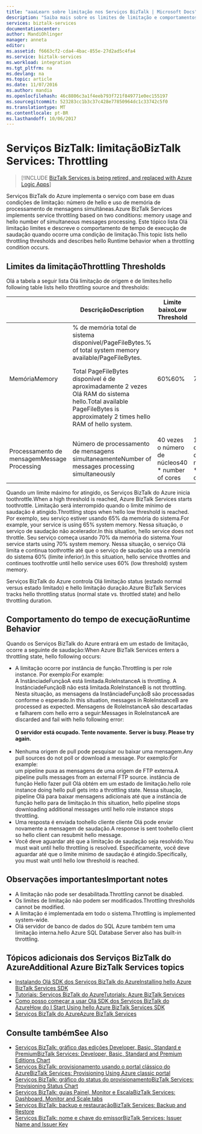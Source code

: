 ```yaml
---
title: "aaaLearn sobre limitação nos Serviços BizTalk | Microsoft Docs"
description: "Saiba mais sobre os limites de limitação e comportamentos de tempo de execução resultantes para os serviços BizTalk. A limitação é baseada no uso de memória e número de mensagens. MABS, WABS"
services: biztalk-services
documentationcenter: 
author: MandiOhlinger
manager: anneta
editor: 
ms.assetid: f6663cf2-cda4-4bac-855e-27d2ad5c4fa4
ms.service: biztalk-services
ms.workload: integration
ms.tgt_pltfrm: na
ms.devlang: na
ms.topic: article
ms.date: 11/07/2016
ms.author: mandia
ms.openlocfilehash: 46c8806c3a1f4eeb793f721f849771e0ec155197
ms.sourcegitcommit: 523283cc1b3c37c428e77850964dc1c33742c5f0
ms.translationtype: MT
ms.contentlocale: pt-BR
ms.lasthandoff: 10/06/2017
---
```

# <a name="biztalk-services-throttling"></a><span data-ttu-id="dfcc6-105">Serviços BizTalk: limitação</span><span class="sxs-lookup"><span data-stu-id="dfcc6-105">BizTalk Services: Throttling</span></span>

> [!INCLUDE [BizTalk Services is being retired, and replaced with Azure Logic Apps](../../includes/biztalk-services-retirement.md)]

<span data-ttu-id="dfcc6-106">Serviços BizTalk do Azure implementa o serviço com base em duas condições de limitação: número de hello e uso de memória de processamento de mensagens simultâneas.</span><span class="sxs-lookup"><span data-stu-id="dfcc6-106">Azure BizTalk Services implements service throttling based on two conditions: memory usage and hello number of simultaneous messages processing.</span></span> <span data-ttu-id="dfcc6-107">Este tópico lista Olá limitação limites e descreve o comportamento de tempo de execução de saudação quando ocorre uma condição de limitação.</span><span class="sxs-lookup"><span data-stu-id="dfcc6-107">This topic lists hello throttling thresholds and describes hello Runtime behavior when a throttling condition occurs.</span></span>

## <a name="throttling-thresholds"></a><span data-ttu-id="dfcc6-108">Limites da limitação</span><span class="sxs-lookup"><span data-stu-id="dfcc6-108">Throttling Thresholds</span></span>
<span data-ttu-id="dfcc6-109">Olá a tabela a seguir lista Olá limitação de origem e de limites:</span><span class="sxs-lookup"><span data-stu-id="dfcc6-109">hello following table lists hello throttling source and thresholds:</span></span>

|  | <span data-ttu-id="dfcc6-110">Descrição</span><span class="sxs-lookup"><span data-stu-id="dfcc6-110">Description</span></span> | <span data-ttu-id="dfcc6-111">Limite baixo</span><span class="sxs-lookup"><span data-stu-id="dfcc6-111">Low Threshold</span></span> | <span data-ttu-id="dfcc6-112">Limite alto</span><span class="sxs-lookup"><span data-stu-id="dfcc6-112">High Threshold</span></span> |
| --- | --- | --- | --- |
| <span data-ttu-id="dfcc6-113">Memória</span><span class="sxs-lookup"><span data-stu-id="dfcc6-113">Memory</span></span> |<span data-ttu-id="dfcc6-114">% de memória total de sistema disponível/PageFileBytes.</span><span class="sxs-lookup"><span data-stu-id="dfcc6-114">% of total system memory available/PageFileBytes.</span></span> <p><p><span data-ttu-id="dfcc6-115">Total PageFileBytes disponível é de aproximadamente 2 vezes Olá RAM do sistema hello.</span><span class="sxs-lookup"><span data-stu-id="dfcc6-115">Total available PageFileBytes is approximately 2 times hello RAM of hello system.</span></span> |<span data-ttu-id="dfcc6-116">60%</span><span class="sxs-lookup"><span data-stu-id="dfcc6-116">60%</span></span> |<span data-ttu-id="dfcc6-117">70%</span><span class="sxs-lookup"><span data-stu-id="dfcc6-117">70%</span></span> |
| <span data-ttu-id="dfcc6-118">Processamento de mensagem</span><span class="sxs-lookup"><span data-stu-id="dfcc6-118">Message Processing</span></span> |<span data-ttu-id="dfcc6-119">Número de processamento de mensagens simultaneamente</span><span class="sxs-lookup"><span data-stu-id="dfcc6-119">Number of messages processing simultaneously</span></span> |<span data-ttu-id="dfcc6-120">40 vezes o número de núcleos</span><span class="sxs-lookup"><span data-stu-id="dfcc6-120">40 * number of cores</span></span> |<span data-ttu-id="dfcc6-121">100 vezes o número de núcleos</span><span class="sxs-lookup"><span data-stu-id="dfcc6-121">100 * number of cores</span></span> |

<span data-ttu-id="dfcc6-122">Quando um limite máximo for atingido, os Serviços BizTalk do Azure inicia toothrottle.</span><span class="sxs-lookup"><span data-stu-id="dfcc6-122">When a high threshold is reached, Azure BizTalk Services starts toothrottle.</span></span> <span data-ttu-id="dfcc6-123">Limitação será interrompido quando o limite mínimo de saudação é atingido.</span><span class="sxs-lookup"><span data-stu-id="dfcc6-123">Throttling stops when hello low threshold is reached.</span></span> <span data-ttu-id="dfcc6-124">Por exemplo, seu serviço estiver usando 65% da memória do sistema.</span><span class="sxs-lookup"><span data-stu-id="dfcc6-124">For example, your service is using 65% system memory.</span></span> <span data-ttu-id="dfcc6-125">Nessa situação, o serviço de saudação não acelerador.</span><span class="sxs-lookup"><span data-stu-id="dfcc6-125">In this situation, hello service does not throttle.</span></span> <span data-ttu-id="dfcc6-126">Seu serviço começa usando 70% da memória do sistema.</span><span class="sxs-lookup"><span data-stu-id="dfcc6-126">Your service starts using 70% system memory.</span></span> <span data-ttu-id="dfcc6-127">Nessa situação, o serviço Olá limita e continua toothrottle até que o serviço de saudação usa a memória do sistema 60% (limite inferior).</span><span class="sxs-lookup"><span data-stu-id="dfcc6-127">In this situation, hello service throttles and continues toothrottle until hello service uses 60% (low threshold) system memory.</span></span>

<span data-ttu-id="dfcc6-128">Serviços BizTalk do Azure controla Olá limitação status (estado normal versus estado limitado) e hello limitação duração.</span><span class="sxs-lookup"><span data-stu-id="dfcc6-128">Azure BizTalk Services tracks hello throttling status (normal state vs. throttled state) and hello throttling duration.</span></span>

## <a name="runtime-behavior"></a><span data-ttu-id="dfcc6-129">Comportamento do tempo de execução</span><span class="sxs-lookup"><span data-stu-id="dfcc6-129">Runtime Behavior</span></span>
<span data-ttu-id="dfcc6-130">Quando os Serviços BizTalk do Azure entrará em um estado de limitação, ocorre a seguinte de saudação:</span><span class="sxs-lookup"><span data-stu-id="dfcc6-130">When Azure BizTalk Services enters a throttling state, hello following occurs:</span></span>

* <span data-ttu-id="dfcc6-131">A limitação ocorre por instância de função.</span><span class="sxs-lookup"><span data-stu-id="dfcc6-131">Throttling is per role instance.</span></span> <span data-ttu-id="dfcc6-132">Por exemplo:</span><span class="sxs-lookup"><span data-stu-id="dfcc6-132">For example:</span></span><br/>
  <span data-ttu-id="dfcc6-133">A InstânciadeFunçãoA está limitada.</span><span class="sxs-lookup"><span data-stu-id="dfcc6-133">RoleInstanceA is throttling.</span></span> <span data-ttu-id="dfcc6-134">A InstânciadeFunçãoB não está limitada.</span><span class="sxs-lookup"><span data-stu-id="dfcc6-134">RoleInstanceB is not throttling.</span></span> <span data-ttu-id="dfcc6-135">Nesta situação, as mensagens da InstânciadeFunçãoB são processadas conforme o esperado.</span><span class="sxs-lookup"><span data-stu-id="dfcc6-135">In this situation, messages in RoleInstanceB are processed as expected.</span></span> <span data-ttu-id="dfcc6-136">Mensagens de RoleInstanceA são descartadas e falharem com hello erro a seguir:</span><span class="sxs-lookup"><span data-stu-id="dfcc6-136">Messages in RoleInstanceA are discarded and fail with hello following error:</span></span><br/><br/><span data-ttu-id="dfcc6-137">
  **O servidor está ocupado. Tente novamente.**</span><span class="sxs-lookup"><span data-stu-id="dfcc6-137">
**Server is busy. Please try again.**</span></span><br/><br/>
* <span data-ttu-id="dfcc6-138">Nenhuma origem de pull pode pesquisar ou baixar uma mensagem.</span><span class="sxs-lookup"><span data-stu-id="dfcc6-138">Any pull sources do not poll or download a message.</span></span> <span data-ttu-id="dfcc6-139">Por exemplo:</span><span class="sxs-lookup"><span data-stu-id="dfcc6-139">For example:</span></span><br/>
  <span data-ttu-id="dfcc6-140">um pipeline puxa as mensagens de uma origem de FTP externa.</span><span class="sxs-lookup"><span data-stu-id="dfcc6-140">A pipeline pulls messages from an external FTP source.</span></span> <span data-ttu-id="dfcc6-141">instância de função Hello fazer pull Olá obtém em um estado de limitação.</span><span class="sxs-lookup"><span data-stu-id="dfcc6-141">hello role instance doing hello pull gets into a throttling state.</span></span> <span data-ttu-id="dfcc6-142">Nessa situação, pipeline Olá para baixar mensagens adicionais até que a instância de função hello para de limitação.</span><span class="sxs-lookup"><span data-stu-id="dfcc6-142">In this situation, hello pipeline stops downloading additional messages until hello role instance stops throttling.</span></span>
* <span data-ttu-id="dfcc6-143">Uma resposta é enviada toohello cliente cliente Olá pode enviar novamente a mensagem de saudação.</span><span class="sxs-lookup"><span data-stu-id="dfcc6-143">A response is sent toohello client so hello client can resubmit hello message.</span></span>
* <span data-ttu-id="dfcc6-144">Você deve aguardar até que a limitação de saudação seja resolvido.</span><span class="sxs-lookup"><span data-stu-id="dfcc6-144">You must wait until hello throttling is resolved.</span></span> <span data-ttu-id="dfcc6-145">Especificamente, você deve aguardar até que o limite mínimo de saudação é atingido.</span><span class="sxs-lookup"><span data-stu-id="dfcc6-145">Specifically, you must wait until hello low threshold is reached.</span></span>

## <a name="important-notes"></a><span data-ttu-id="dfcc6-146">Observações importantes</span><span class="sxs-lookup"><span data-stu-id="dfcc6-146">Important notes</span></span>
* <span data-ttu-id="dfcc6-147">A limitação não pode ser desabilitada.</span><span class="sxs-lookup"><span data-stu-id="dfcc6-147">Throttling cannot be disabled.</span></span>
* <span data-ttu-id="dfcc6-148">Os limites de limitação não podem ser modificados.</span><span class="sxs-lookup"><span data-stu-id="dfcc6-148">Throttling thresholds cannot be modified.</span></span>
* <span data-ttu-id="dfcc6-149">A limitação é implementada em todo o sistema.</span><span class="sxs-lookup"><span data-stu-id="dfcc6-149">Throttling is implemented system-wide.</span></span>
* <span data-ttu-id="dfcc6-150">Olá servidor de banco de dados do SQL Azure também tem uma limitação interna.</span><span class="sxs-lookup"><span data-stu-id="dfcc6-150">hello Azure SQL Database Server also has built-in throttling.</span></span>

## <a name="additional-azure-biztalk-services-topics"></a><span data-ttu-id="dfcc6-151">Tópicos adicionais dos Serviços BizTalk do Azure</span><span class="sxs-lookup"><span data-stu-id="dfcc6-151">Additional Azure BizTalk Services topics</span></span>
* [<span data-ttu-id="dfcc6-152">Instalando Olá SDK dos Serviços BizTalk do Azure</span><span class="sxs-lookup"><span data-stu-id="dfcc6-152">Installing hello Azure BizTalk Services SDK</span></span>](http://go.microsoft.com/fwlink/p/?LinkID=241589)<br/>
* [<span data-ttu-id="dfcc6-153">Tutoriais: Serviços BizTalk do Azure</span><span class="sxs-lookup"><span data-stu-id="dfcc6-153">Tutorials: Azure BizTalk Services</span></span>](http://go.microsoft.com/fwlink/p/?LinkID=236944)<br/>
* [<span data-ttu-id="dfcc6-154">Como posso começar a usar Olá SDK dos Serviços BizTalk do Azure</span><span class="sxs-lookup"><span data-stu-id="dfcc6-154">How do I Start Using hello Azure BizTalk Services SDK</span></span>](http://go.microsoft.com/fwlink/p/?LinkID=302335)<br/>
* [<span data-ttu-id="dfcc6-155">Serviços BizTalk do Azure</span><span class="sxs-lookup"><span data-stu-id="dfcc6-155">Azure BizTalk Services</span></span>](http://go.microsoft.com/fwlink/p/?LinkID=303664)<br/>

## <a name="see-also"></a><span data-ttu-id="dfcc6-156">Consulte também</span><span class="sxs-lookup"><span data-stu-id="dfcc6-156">See Also</span></span>
* [<span data-ttu-id="dfcc6-157">Serviços BizTalk: gráfico das edições Developer, Basic, Standard e Premium</span><span class="sxs-lookup"><span data-stu-id="dfcc6-157">BizTalk Services: Developer, Basic, Standard and Premium Editions Chart</span></span>](http://go.microsoft.com/fwlink/p/?LinkID=302279)<br/>
* [<span data-ttu-id="dfcc6-158">Serviços BizTalk: provisionamento usando o portal clássico do Azure</span><span class="sxs-lookup"><span data-stu-id="dfcc6-158">BizTalk Services: Provisioning Using Azure classic portal</span></span>](http://go.microsoft.com/fwlink/p/?LinkID=302280)<br/>
* [<span data-ttu-id="dfcc6-159">Serviços BizTalk: gráfico do status do provisionamento</span><span class="sxs-lookup"><span data-stu-id="dfcc6-159">BizTalk Services: Provisioning Status Chart</span></span>](http://go.microsoft.com/fwlink/p/?LinkID=329870)<br/>
* [<span data-ttu-id="dfcc6-160">Serviços BizTalk: guias Painel, Monitor e Escala</span><span class="sxs-lookup"><span data-stu-id="dfcc6-160">BizTalk Services: Dashboard, Monitor and Scale tabs</span></span>](http://go.microsoft.com/fwlink/p/?LinkID=302281)<br/>
* [<span data-ttu-id="dfcc6-161">Serviços BizTalk: backup e restauração</span><span class="sxs-lookup"><span data-stu-id="dfcc6-161">BizTalk Services: Backup and Restore</span></span>](http://go.microsoft.com/fwlink/p/?LinkID=329873)<br/>
* [<span data-ttu-id="dfcc6-162">Serviços BizTalk: nome e chave do emissor</span><span class="sxs-lookup"><span data-stu-id="dfcc6-162">BizTalk Services: Issuer Name and Issuer Key</span></span>](http://go.microsoft.com/fwlink/p/?LinkID=303941)<br/>

